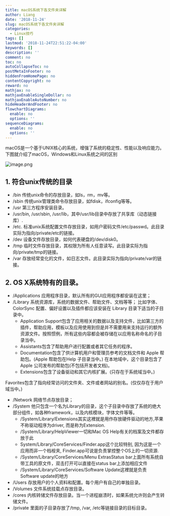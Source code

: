 ```yaml
---
title: macOS系统下各文件夹详解
author: Liang
date: '2018-11-24'
slug: macOS系统下各文件夹详解
categories:
  - Linux技巧
tags: []
lastmod: '2018-11-24T22:51:22-04:00'
keywords: []
description: ''
comment: no
toc: no
autoCollapseToc: no
postMetaInFooter: no
hiddenFromHomePage: no
contentCopyright: no
reward: no
mathjax: no
mathjaxEnableSingleDollar: no
mathjaxEnableAutoNumber: no
hideHeaderAndFooter: no
flowchartDiagrams:
  enable: no
  options: ''
sequenceDiagrams:
  enable: no
  options: ''
---
```

macOS是一个基于UNIX核心的系统，增强了系统的稳定性、性能以及响应能力。下图就介绍了macOS，Windows和Linux系统之间的区别

![image.png](https://upload-images.jianshu.io/upload_images/3014937-d2d8edc908336ac0.png?imageMogr2/auto-orient/strip%7CimageView2/2/w/1240)

## 1. 符合unix传统的目录
- /bin 传统unix命令的存放目录，如ls，rm，mv等。
- /sbin 传统unix管理类命令存放目录，如fdisk，ifconfig等等。
- /usr 第三方程序安装目录。
- /usr/bin, /usr/sbin, /usr/lib，其中/usr/lib目录中存放了共享库（动态链接库）.
- /etc. 标准unix系统配置文件存放目录，如用户密码文件/etc/passwd。此目录实际为指向/private/etc的链接。
- /dev 设备文件存放目录，如何代表硬盘的/dev/disk0。
- /tmp 临时文件存放目录，其权限为所有人任意读写。此目录实际为指向/private/tmp的链接。
- /var 存放经常变化的文件，如日志文件。此目录实际为指向/private/var的链接。

## 2. OS X系统特有的目录。
- /Applications 应用程序目录，默认所有的GUI应用程序都安装在这里；
- /Library 系统资源库，系统的数据文件、帮助文件、文档等等；
比如字体、ColorSync 配置、偏好设置以及插件都应该安装在 Library 目录下适当的子目录中。
  - Application Support包含了应用相关的数据以及支持文件，比如第三方的插件，帮助应用，模板以及应用使用到但是并不需要用来支持运行的额外资源文件。按照惯例，所有这些内容都会被存储在以应用名称命名的子目录当中。
  - Assistants包含了帮助用户进行配置或者其它任务的程序。
  - Documentation包含了供计算机用户和管理员参考的文档文件和 Apple 帮助包。(Apple 帮助包在Help 子目录当中。) 在本地域中，这个目录包含了 Apple 公司发布的帮助包(不包括开发者文档)。
  - Extensions包含了设备驱动和其它内核扩展。(只存在于系统域当中。)

Favorites包含了指向经常访问的文件夹、文件或者网站的别名。(仅仅存在于用户域当中。)
- /Network 网络节点存放目录；
- /System 他只包含一个名为Library的目录，这个子目录中存放了系统的绝大部分组件，如各种framework，以及内核模块，字体文件等等。
  + /System/Library/Extensions其实这裡就是用作存放硬件驱动的地方,苹果不称驱动程序为driver, 而是称为Extension.
  + /System/Library/HelpViewer一切和Mac OS Help有关的档案及文件都存放于此
  + System/Library/CoreServices/Finder.app这个比较特别, 因为这是一个应用而非一个档桉夹, Finder.app可说是负责掌控整个OS上的一切资源.
  + /System/Library/CoreServices/Menu ExtrasStatus bar上面所有系统自带工具的原文件，双击打开可以直接在status bar上添加相应文件
  + /System/Library/CoreServices/Software Update这裡就是负责Software update的地方
- /Users 存放用户的个人资料和配置。每个用户有自己的单独目录。
- /Volumes 文件系统挂载点存放目录。
- /cores 内核转储文件存放目录。当一个进程崩溃时，如果系统允许则会产生转储文件。
- /private 里面的子目录存放了/tmp, /var, /etc等链接目录的目标目录。
